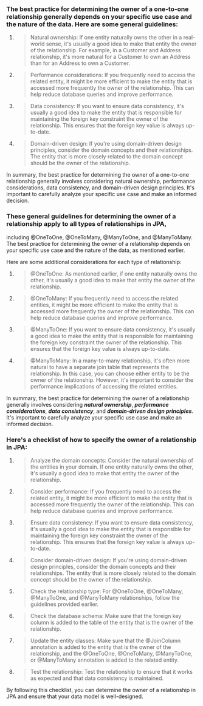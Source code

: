 ### The best practice for determining the owner of a one-to-one relationship generally depends on your specific use case and the nature of the data. Here are some general guidelines:

1. > Natural ownership: If one entity naturally owns the other in a real-world sense, it's usually a good idea to make
   that
   entity the owner of the relationship. For example, in a Customer and Address relationship, it's more natural for a
   Customer to own an Address than for an Address to own a Customer.

2. > Performance considerations: If you frequently need to access the related entity, it might be more efficient to make
   the
   entity that is accessed more frequently the owner of the relationship. This can help reduce database queries and
   improve
   performance.

3. > Data consistency: If you want to ensure data consistency, it's usually a good idea to make the entity that is
   responsible for maintaining the foreign key constraint the owner of the relationship. This ensures that the foreign
   key
   value is always up-to-date.

4. > Domain-driven design: If you're using domain-driven design principles, consider the domain concepts and their
   relationships. The entity that is more closely related to the domain concept should be the owner of the relationship.

In summary, the best practice for determining the owner of a one-to-one relationship generally involves considering
natural ownership, performance considerations, data consistency, and domain-driven design principles. It's important to
carefully analyze your specific use case and make an informed decision.

### These general guidelines for determining the owner of a relationship apply to all types of relationships in JPA,

including @OneToOne, @OneToMany, @ManyToOne, and @ManyToMany. The best practice for determining the owner of a
relationship depends on your specific use case and the nature of the data, as mentioned earlier.

Here are some additional considerations for each type of relationship:

1. > @OneToOne: As mentioned earlier, if one entity naturally owns the other, it's usually a good idea to make that
   entity
   the owner of the relationship.

2. > @OneToMany: If you frequently need to access the related entities, it might be more efficient to make the entity
   that
   is
   accessed more frequently the owner of the relationship. This can help reduce database queries and improve
   performance.

3. > @ManyToOne: If you want to ensure data consistency, it's usually a good idea to make the entity that is responsible
   for
   maintaining the foreign key constraint the owner of the relationship. This ensures that the foreign key value is
   always
   up-to-date.

4. > @ManyToMany: In a many-to-many relationship, it's often more natural to have a separate join table that represents
   the
   relationship. In this case, you can choose either entity to be the owner of the relationship. However, it's important
   to
   consider the performance implications of accessing the related entities.

In summary, the best practice for determining the owner of a relationship generally involves considering **_natural
ownership_**, **_performance considerations_**, **_data consistency_**, and **_domain-driven design principles_**. It's
important to
carefully analyze your specific use case and make an informed decision.

### Here's a checklist of how to specify the owner of a relationship in JPA:

1. > Analyze the domain concepts: Consider the natural ownership of the entities in your domain. If one entity naturally
   owns the other, it's usually a good idea to make that entity the owner of the relationship.
2. > Consider performance: If you frequently need to access the related entity, it might be more efficient to make the
   entity that is accessed more frequently the owner of the relationship. This can help reduce database queries and
   improve performance.
3. > Ensure data consistency: If you want to ensure data consistency, it's usually a good idea to make the entity that
   is responsible for maintaining the foreign key constraint the owner of the relationship. This ensures that the
   foreign key value is always up-to-date.
4. > Consider domain-driven design: If you're using domain-driven design principles, consider the domain concepts and
   their relationships. The entity that is more closely related to the domain concept should be the owner of the
   relationship.
5. > Check the relationship type: For @OneToOne, @OneToMany, @ManyToOne, and @ManyToMany relationships, follow the
   guidelines provided earlier.
6. > Check the database schema: Make sure that the foreign key column is added to the table of the entity that is the
   owner of the relationship.
7. > Update the entity classes: Make sure that the @JoinColumn annotation is added to the entity that is the owner of
   the relationship, and the @OneToOne, @OneToMany, @ManyToOne, or @ManyToMany annotation is added to the related
   entity.
8. > Test the relationship: Test the relationship to ensure that it works as expected and that data consistency is
   maintained.

By following this checklist, you can determine the owner of a relationship in JPA and ensure that your data model is
well-designed.